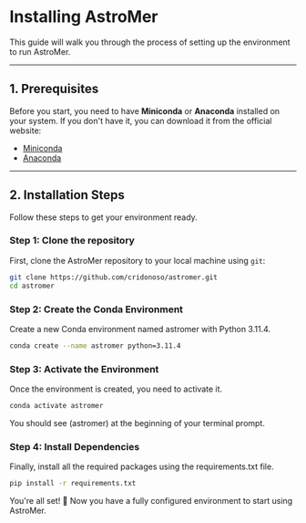# Installing AstroMer

This guide will walk you through the process of setting up the environment to run AstroMer.

---

## 1. Prerequisites

Before you start, you need to have **Miniconda** or **Anaconda** installed on your system. If you don't have it, you can download it from the official website:

-   [Miniconda](https://docs.conda.io/en/latest/miniconda.html)
-   [Anaconda](https://www.anaconda.com/products/distribution)

---

## 2. Installation Steps

Follow these steps to get your environment ready.

### Step 1: Clone the repository

First, clone the AstroMer repository to your local machine using `git`:

```bash
git clone https://github.com/cridonoso/astromer.git
cd astromer
```

### Step 2: Create the Conda Environment
Create a new Conda environment named astromer with Python 3.11.4.

```bash
conda create --name astromer python=3.11.4
```

### Step 3: Activate the Environment
Once the environment is created, you need to activate it.
```bash
conda activate astromer
```
You should see (astromer) at the beginning of your terminal prompt.

### Step 4: Install Dependencies
Finally, install all the required packages using the requirements.txt file.

```bash
pip install -r requirements.txt
```

You're all set! 🎉
Now you have a fully configured environment to start using AstroMer.